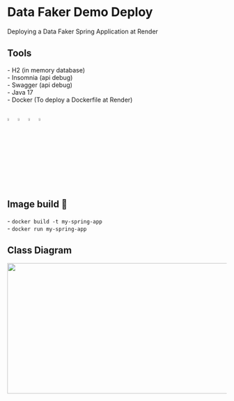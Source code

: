 # Data Faker Demo Deploy
Deploying a Data Faker Spring Application at Render

<h2>Tools</h2>
- H2 (in memory database) <br /> 
- Insomnia (api debug) <br /> 
- Swagger (api debug) <br /> 
- Java 17 <br /> 
- Docker (To deploy a Dockerfile at Render) <br /><br />

<div style="display: inline_block" class="flex-container"><br>
        <img align="center" alt="Java" height="4%" width="4%" <img
                src="https://cdn.jsdelivr.net/gh/devicons/devicon/icons/java/java-original.svg" />
        <img align="center" alt="Spring" height="4%" width="4%" <img
                src="https://cdn.jsdelivr.net/gh/devicons/devicon/icons/spring/spring-original-wordmark.svg" />
        <img align="center" alt="Docker" height="4%" width="4%" <img
                src="https://cdn.jsdelivr.net/gh/devicons/devicon/icons/docker/docker-original.svg" />
	<img align="center" alt="Linux" height="4%" width="4%" <img
                src="https://cdn.jsdelivr.net/gh/devicons/devicon/icons/linux/linux-original.svg" />
</div>

<h2> Image build 🚧</h2>
- <code>docker build -t my-spring-app</code><br />
- <code>docker run my-spring-app</code>

<h2>Class Diagram</h2>
<img src="https://github.com/JGMelon22/CarteiraClientes/assets/73988556/d0e6c671-1fd6-4811-a261-e177ef9e3abe" width="600" height="300"/> 